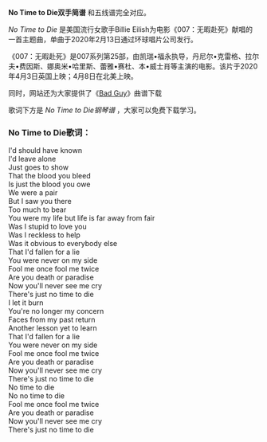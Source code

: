 

**No Time to Die双手简谱** 和五线谱完全对应。

_No Time to Die_ 是美国流行女歌手Billie
Eilish为电影《007：无暇赴死》献唱的一首主题曲，单曲于2020年2月13日通过环球唱片公司发行。

《007：无暇赴死》是007系列第25部，由凯瑞•福永执导，丹尼尔•克雷格、拉尔夫•费因斯、娜奥米•哈里斯、蕾雅•赛杜、本•威士肖等主演的电影。该片于2020年4月3日英国上映；4月8日在北美上映。

同时，网站还为大家提供了《[Bad Guy](Music-10314-Bad-Guy-Billie-Eilish.html "Bad Guy")》曲谱下载

歌词下方是 _No Time to Die钢琴谱_ ，大家可以免费下载学习。

### No Time to Die歌词：

I'd should have known  
I'd leave alone  
Just goes to show  
That the blood you bleed  
Is just the blood you owe  
We were a pair  
But I saw you there  
Too much to bear  
You were my life but life is far away from fair  
Was I stupid to love you  
Was I reckless to help  
Was it obvious to everybody else  
That I'd fallen for a lie  
You were never on my side  
Fool me once fool me twice  
Are you death or paradise  
Now you'll never see me cry  
There's just no time to die  
I let it burn  
You're no longer my concern  
Faces from my past return  
Another lesson yet to learn  
That I'd fallen for a lie  
You were never on my side  
Fool me once fool me twice  
Are you death or paradise  
Now you'll never see me cry  
There's just no time to die  
No time to die  
No no time to die  
Fool me once fool me twice  
Are you death or paradise  
Now you'll never see me cry  
There's just no time to die

